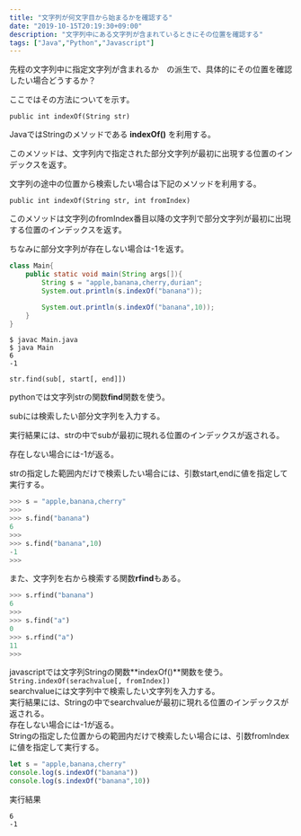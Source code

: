 ```yaml
---
title: "文字列が何文字目から始まるかを確認する"
date: "2019-10-15T20:19:30+09:00"
description: "文字列中にある文字列が含まれているときにその位置を確認する"
tags: ["Java","Python","Javascript"]
---
```


先程の文字列中に指定文字列が含まれるか　の派生で、具体的にその位置を確認したい場合どうするか？

ここではその方法についてを示す。

<div class="note_content_by_programming_language" id="note_content_Java">

`public int indexOf(String str)`  

JavaではStringのメソッドである **indexOf()** を利用する。  

このメソッドは、文字列内で指定された部分文字列が最初に出現する位置のインデックスを返す。   

文字列の途中の位置から検索したい場合は下記のメソッドを利用する。  

`public int indexOf(String str, int fromIndex)`  

このメソッドは文字列のfromIndex番目以降の文字列で部分文字列が最初に出現する位置のインデックスを返す。   

ちなみに部分文字列が存在しない場合は-1を返す。

```java
class Main{
    public static void main(String args[]){
        String s = "apple,banana,cherry,durian";
        System.out.println(s.indexOf("banana"));

        System.out.println(s.indexOf("banana",10));        
    }
}
```

```
$ javac Main.java 
$ java Main
6
-1
```

</div>
<div class="note_content_by_programming_language" id="note_content_Python">

`str.find(sub[, start[, end]])`  

pythonでは文字列strの関数**find**関数を使う。  


subには検索したい部分文字列を入力する。  

実行結果には、strの中でsubが最初に現れる位置のインデックスが返される。  

存在しない場合には-1が返る。  

strの指定した範囲内だけで検索したい場合には、引数start,endに値を指定して実行する。  

```python
>>> s = "apple,banana,cherry" 
>>> 
>>> s.find("banana") 
6
>>> 
>>> s.find("banana",10) 
-1
>>>
```

また、文字列を右から検索する関数**rfind**もある。

```python
>>> s.rfind("banana") 
6
>>> 
>>> s.find("a")
0
>>> s.rfind("a") 
11
>>>
```

</div>
<div class="note_content_by_programming_language" id="note_content_Javascript">

javascriptでは文字列Stringの関数**indexOf()**関数を使う。  
`String.indexOf(serachvalue[, fromIndex])`  
searchvalueには文字列中で検索したい文字列を入力する。  
実行結果には、Stringの中でsearchvalueが最初に現れる位置のインデックスが返される。  
存在しない場合には-1が返る。  
Stringの指定した位置からの範囲内だけで検索したい場合には、引数fromIndexに値を指定して実行する。  

```javascript
let s = "apple,banana,cherry" 
console.log(s.indexOf("banana"))
console.log(s.indexOf("banana",10))
```

実行結果

```
6
-1
```

</div>

